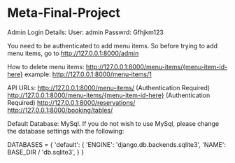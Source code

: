 # Meta-Final-Project
Admin Login Details:
User: admin
Passwrd: Gfhjkm123

You need to be authenticated to add menu items. So before trying to add menu items, go to http://127.0.0.1:8000/admin

How to delete menu items:
http://127.0.0.1:8000/menu-items/{menu-item-id-here}
example:
http://127.0.0.1:8000/menu-items/1

API URLs:
http://127.0.0.1:8000/menu-items/ (Authentication Required)
http://127.0.0.1:8000/menu-items/{menu-item-id-here} (Authentication Required)
http://127.0.0.1:8000/reservations/
http://127.0.0.1:8000/booking/tables/

Default Database: MySql.
If you do not wish to use MySql, please change the database settings with the following:

DATABASES = {
    'default': {
        'ENGINE': 'django.db.backends.sqlite3',
        'NAME': BASE_DIR / 'db.sqlite3',
    }
}

